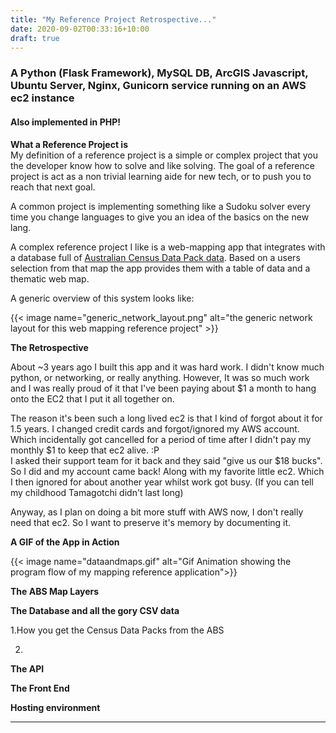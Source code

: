 ```yaml
---
title: "My Reference Project Retrospective..."
date: 2020-09-02T00:33:16+10:00
draft: true
---
```

### A Python (Flask Framework), MySQL DB, ArcGIS Javascript, Ubuntu Server, Nginx, Gunicorn service running on an AWS ec2 instance
#### Also implemented in PHP!

**What a Reference Project is**  
My definition of a reference project is a simple or complex project that you the developer know how to solve and like solving. 
The goal of a reference project is act as a non trivial learning aide for new tech, or to push you to reach that next goal.

A common project is implementing something like a Sudoku solver every time you change languages to give you an idea of the basics on the new lang. 

A complex reference project I like is a web-mapping app that integrates with a database full of [Australian Census Data Pack data](https://datapacks.censusdata.abs.gov.au/datapacks/). 
Based on a users selection from that map the app provides them with a table of data and a thematic web map. 

A generic overview of this system looks like:

{{< image name="generic_network_layout.png" alt="the generic network layout for this web mapping reference project" >}}

**The Retrospective**

About ~3 years ago I built this app and it was hard work. I didn't know much python, or networking, or really anything. However, It was so much work and I was really proud of it that I've been paying about $1 a month to hang onto the EC2 that I put it all together on. 

The reason it's been such a long lived ec2 is that I kind of forgot about it for 1.5 years. I changed credit cards and forgot/ignored my AWS account. Which incidentally got cancelled for a period of time after I didn't pay my monthly $1 to keep that ec2 alive. :P  
I asked their support team for it back and they said "give us our $18 bucks". So I did and my account came back! Along with my favorite little ec2. Which I then ignored for about another year whilst work got busy. (If you can tell my childhood Tamagotchi didn't last long)

Anyway, as I plan on doing a bit more stuff with AWS now, I don't really need that ec2. So I want to preserve it's memory by documenting it. 

**A GIF of the App in Action**

{{< image name="dataandmaps.gif" alt="Gif Animation showing the program flow of my mapping reference application">}}

**The ABS Map Layers**


**The Database and all the gory CSV data**

1.How you get the Census Data Packs from the ABS

2.


**The API**

**The Front End**

**Hosting environment**





















---